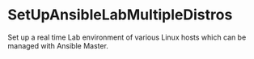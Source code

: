 # SetUpAnsibleLabMultipleDistros
Set up a real time Lab environment of various Linux hosts which can be managed with Ansible Master.
